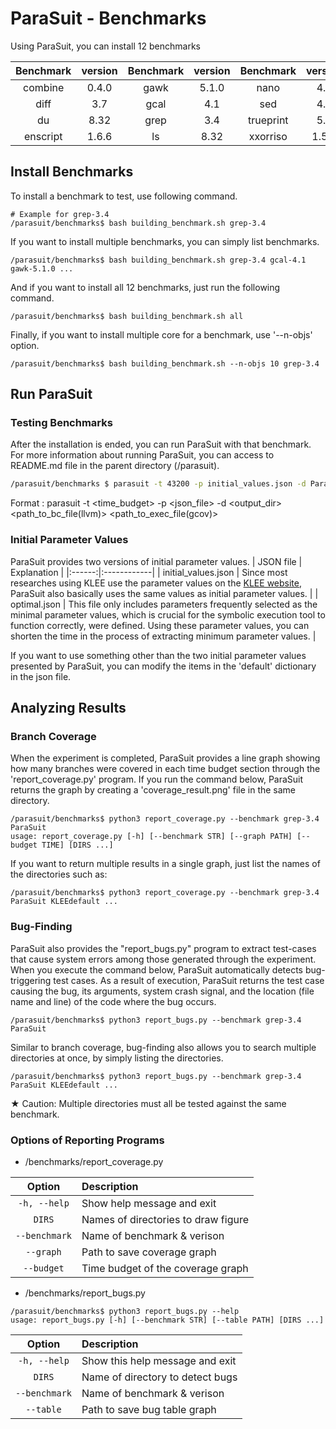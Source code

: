 # ParaSuit - Benchmarks

Using ParaSuit, you can install 12 benchmarks

| Benchmark | version | Benchmark | version | Benchmark | version |
|:------:|:------:|:------:|:------:|:------:|:------:|
| combine   | 0.4.0 | gawk      | 5.1.0  | nano         | 4.9   |
| diff      | 3.7   | gcal      | 4.1    | sed          | 4.8   |
| du        | 8.32  | grep      | 3.4    | trueprint    | 5.4   |
| enscript  | 1.6.6 | ls        | 8.32   | xxorriso     | 1.5.2 |

## Install Benchmarks
To install a benchmark to test, use following command.
```
# Example for grep-3.4
/parasuit/benchmarks$ bash building_benchmark.sh grep-3.4
```

If you want to install multiple benchmarks, you can simply list benchmarks.
```
/parasuit/benchmarks$ bash building_benchmark.sh grep-3.4 gcal-4.1 gawk-5.1.0 ...
```

And if you want to install all 12 benchmarks, just run the following command.
```
/parasuit/benchmarks$ bash building_benchmark.sh all
```

Finally, if you want to install multiple core for a benchmark, use '--n-objs' option.
```
/parasuit/benchmarks$ bash building_benchmark.sh --n-objs 10 grep-3.4
```

## Run ParaSuit
### Testing Benchmarks
After the installation is ended, you can run ParaSuit with that benchmark. For more information about running ParaSuit, you can access to README.md file in the parent directory (/parasuit).

```bash
/parasuit/benchmarks $ parasuit -t 43200 -p initial_values.json -d ParaSuit grep-3.4/obj-llvm/src/grep.bc grep-3.4/obj-gcov/src/grep
```
Format : parasuit -t <time_budget> -p <json_file> -d <output_dir> <path_to_bc_file(llvm)> <path_to_exec_file(gcov)>

### Initial Parameter Values
ParaSuit provides two versions of initial parameter values.
| JSON file | Explanation | 
|:------:|:------------|
| initial_values.json   | Since most researches using KLEE use the parameter values on the [KLEE website](https://klee-se.org/docs/coreutils-experiments/), ParaSuit also basically uses the same values as initial parameter values. |
| optimal.json      | This file only includes parameters frequently selected as the minimal parameter values, which is crucial for the symbolic execution tool to function correctly, were defined. Using these parameter values, you can shorten the time in the process of extracting minimum parameter values. | 

If you want to use something other than the two initial parameter values presented by ParaSuit, you can modify the items in the 'default' dictionary in the json file.


## Analyzing Results
### Branch Coverage
When the experiment is completed, ParaSuit provides a line graph showing how many branches were covered in each time budget section through the 'report_coverage.py' program. If you run the command below, ParaSuit returns the graph by creating a 'coverage_result.png' file in the same directory.
```
/parasuit/benchmarks$ python3 report_coverage.py --benchmark grep-3.4 ParaSuit
usage: report_coverage.py [-h] [--benchmark STR] [--graph PATH] [--budget TIME] [DIRS ...]
```

If you want to return multiple results in a single graph, just list the names of the directories such as:
```
/parasuit/benchmarks$ python3 report_coverage.py --benchmark grep-3.4 ParaSuit KLEEdefault ...
```

### Bug-Finding
ParaSuit also provides the "report_bugs.py" program to extract test-cases that cause system errors among those generated through the experiment. When you execute the command below, ParaSuit automatically detects bug-triggering test cases. As a result of execution, ParaSuit returns the test case causing the bug, its arguments, system crash signal, and the location (file name and line) of the code where the bug occurs.
```
/parasuit/benchmarks$ python3 report_bugs.py --benchmark grep-3.4 ParaSuit
```

Similar to branch coverage, bug-finding also allows you to search multiple directories at once, by simply listing the directories.

```
/parasuit/benchmarks$ python3 report_bugs.py --benchmark grep-3.4 ParaSuit KLEEdefault ...
```

★ Caution: Multiple directories must all be tested against the same benchmark.


### Options of Reporting Programs
+ /benchmarks/report_coverage.py

| Option | Description |
|:------:|:------------|
| `-h, --help`  | Show help message and exit |
| `DIRS`        | Names of directories to draw figure |
| `--benchmark` | Name of benchmark & verison |
| `--graph`     | Path to save coverage graph |
| `--budget`    | Time budget of the coverage graph |

+ /benchmarks/report_bugs.py
```
/parasuit/benchmarks$ python3 report_bugs.py --help
usage: report_bugs.py [-h] [--benchmark STR] [--table PATH] [DIRS ...]
```
| Option | Description |
|:------:|:------------|
| `-h, --help`  | Show this help message and exit |
| `DIRS`        | Name of directory to detect bugs |
| `--benchmark` | Name of benchmark & verison |
| `--table`     | Path to save bug table graph |
